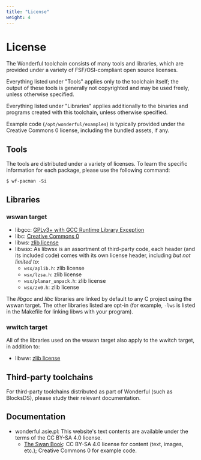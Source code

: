 ```yaml
---
title: "License"
weight: 4
---
```


# License

The Wonderful toolchain consists of many tools and libraries, which are provided under a variety of FSF/OSI-compliant open source licenses.

Everything listed under "Tools" applies only to the toolchain itself; the output of these tools is generally not copyrighted and may be used freely, unless otherwise specified.

Everything listed under "Libraries" applies additionally to the binaries and programs created with this toolchain, unless otherwise specified.

Example code (`/opt/wonderful/examples`) is typically provided under the Creative Commons 0 license, including the bundled assets, if any.

## Tools

The tools are distributed under a variety of licenses. To learn the specific information for each package, please use the following command:

    $ wf-pacman -Si

## Libraries

### wswan target

* libgcc: [GPLv3+ with GCC Runtime Library Exception](https://github.com/WonderfulToolchain/gcc-ia16/blob/wonderful-gcc-6.3.0-tkchia/COPYING.RUNTIME)
* libc: [Creative Commons 0](https://github.com/WonderfulToolchain/target-wswan-syslibs/blob/main/libc/LICENSE)
* libws: [zlib license](https://github.com/WonderfulToolchain/target-wswan-syslibs/blob/main/LICENSE)
* libwsx: As libwsx is an assortment of third-party code, each header (and its included code) comes with its own license header, including *but not limited to*:
  * `wsx/aplib.h`: zlib license
  * `wsx/lzsa.h`: zlib license
  * `wsx/planar_unpack.h`: zlib license
  * `wsx/zx0.h`: zlib license

The *libgcc* and *libc* libraries are linked by default to any C project using the wswan target. The other libraries listed are opt-in (for example, `-lws` is listed in the Makefile for linking libws with your program).

### wwitch target

All of the libraries used on the wswan target also apply to the wwitch target, in addition to:

* libww: [zlib license](https://github.com/WonderfulToolchain/target-wswan-syslibs/blob/main/LICENSE)

## Third-party toolchains

For third-party toolchains distributed as part of Wonderful (such as BlocksDS), please study their relevant documentation.

## Documentation

* wonderful.asie.pl: This website's text contents are available under the terms of the CC BY-SA 4.0 license.
  * [The Swan Book](https://wonderful.asie.pl/doc/wswan/guide/): CC BY-SA 4.0 license for content (text, images, etc.); Creative Commons 0 for example code.
